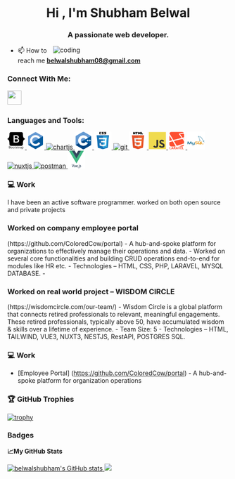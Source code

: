 <h1 align="center">Hi , I'm Shubham Belwal</h1>
<h3 align="center">A passionate web developer.</h3>
<img align="right" alt="coding" width="400" src="https://camo.githubusercontent.com/cae12fddd9d6982901d82580bdf321d81fb299141098ca1c2d4891870827bf17/68747470733a2f2f6d69726f2e6d656469756d2e636f6d2f6d61782f313336302f302a37513379765349765f7430696f4a2d5a2e676966">

- 📫 How to reach me **belwalshubham08@gmail.com**
<h3 align="left">Connect With Me:</h3> 
<a href="https://www.linkedin.com/in/belu123" target="_blank" rel="noreferrer"><img src="https://raw.githubusercontent.com/danielcranney/readme-generator/main/public/icons/socials/linkedin.svg" width="32" height="32" /></a>
<p align="left">
<h3 align="left">Languages and Tools:</h3>
<p align="left"> <a href="https://getbootstrap.com" target="_blank" rel="noreferrer"> <img src="https://raw.githubusercontent.com/devicons/devicon/master/icons/bootstrap/bootstrap-plain-wordmark.svg" alt="bootstrap" width="40" height="40"/> </a> <a href="https://www.cprogramming.com/" target="_blank" rel="noreferrer"> <img src="https://raw.githubusercontent.com/devicons/devicon/master/icons/c/c-original.svg" alt="c" width="40" height="40"/> </a> <a href="https://www.chartjs.org" target="_blank" rel="noreferrer"> <img src="https://www.chartjs.org/media/logo-title.svg" alt="chartjs" width="40" height="40"/> </a> <a href="https://www.w3schools.com/cpp/" target="_blank" rel="noreferrer"> <img src="https://raw.githubusercontent.com/devicons/devicon/master/icons/cplusplus/cplusplus-original.svg" alt="cplusplus" width="40" height="40"/> </a> <a href="https://www.w3schools.com/css/" target="_blank" rel="noreferrer"> <img src="https://raw.githubusercontent.com/devicons/devicon/master/icons/css3/css3-original-wordmark.svg" alt="css3" width="40" height="40"/> </a> <a href="https://git-scm.com/" target="_blank" rel="noreferrer"> <img src="https://www.vectorlogo.zone/logos/git-scm/git-scm-icon.svg" alt="git" width="40" height="40"/> </a> <a href="https://www.w3.org/html/" target="_blank" rel="noreferrer"> <img src="https://raw.githubusercontent.com/devicons/devicon/master/icons/html5/html5-original-wordmark.svg" alt="html5" width="40" height="40"/> </a> <a href="https://developer.mozilla.org/en-US/docs/Web/JavaScript" target="_blank" rel="noreferrer"> <img src="https://raw.githubusercontent.com/devicons/devicon/master/icons/javascript/javascript-original.svg" alt="javascript" width="40" height="40"/> </a> <a href="https://laravel.com/" target="_blank" rel="noreferrer"> <img src="https://raw.githubusercontent.com/devicons/devicon/master/icons/laravel/laravel-plain-wordmark.svg" alt="laravel" width="40" height="40"/> </a> <a href="https://www.mysql.com/" target="_blank" rel="noreferrer"> <img src="https://raw.githubusercontent.com/devicons/devicon/master/icons/mysql/mysql-original-wordmark.svg" alt="mysql" width="40" height="40"/> </a> <a href="https://nuxtjs.org/" target="_blank" rel="noreferrer"> <img src="https://www.vectorlogo.zone/logos/nuxtjs/nuxtjs-icon.svg" alt="nuxtjs" width="40" height="40"/> </a> <a href="https://postman.com" target="_blank" rel="noreferrer"> <img src="https://www.vectorlogo.zone/logos/getpostman/getpostman-icon.svg" alt="postman" width="40" height="40"/> </a> <a href="https://vuejs.org/" target="_blank" rel="noreferrer"> <img src="https://raw.githubusercontent.com/devicons/devicon/master/icons/vuejs/vuejs-original-wordmark.svg" alt="vuejs" width="40" height="40"/> </a> </p>

### :computer: Work
I have been an active software programmer. worked on both open source and private projects 
<h3 align="left">Worked on company employee portal</h3>
(https://github.com/ColoredCow/portal)
- A hub-and-spoke platform for organizations to effectively manage their operations and data.
-	Worked on several core functionalities and building CRUD operations end-to-end for modules like HR etc. 
- Technologies – HTML, CSS, PHP, LARAVEL, MYSQL DATABASE.
- 
<h3 align="left">Worked on real world project – WISDOM CIRCLE </h3>
 (https://wisdomcircle.com/our-team/) 
- Wisdom Circle is a global platform that connects retired professionals to relevant, meaningful engagements. These retired professionals, typically above 50, have accumulated wisdom & skills over a lifetime of experience.
- Team Size: 5
- Technologies – HTML, TAILWIND, VUE3, NUXT3, NESTJS, RestAPI, POSTGRES SQL.



### :computer: Work
- [Employee Portal] (https://github.com/ColoredCow/portal) - 
A hub-and-spoke platform for organization operations
### 🏆 GitHub Trophies

[![trophy](https://github-profile-trophy.vercel.app/?username=belwalshubham&margin-w=15)](https://github.com/belwalshubham/github-profile-trophy)
### Badges

<b>&#x1f4c8;My GitHub Stats</b>

<p align = "left">
<a href="http://www.github.com/belwalshubham">
<img src="https://github-readme-stats.vercel.app/api?username=belwalshubham&show_icons=true&hide=&count_private=true&title_color=0891b2&text_color=ffffff&icon_color=0891b2&bg_color=1c1917&hide_border=true&show_icons=true" alt="belwalshubham's GitHub stats" width = 400 />
</a>
<a href="http://www.github.com/belwalshubham">
<img src="https://github-readme-streak-stats.herokuapp.com/?user=belwalshubham&stroke=ffffff&background=1c1917&ring=0891b2&fire=0891b2&currStreakNum=ffffff&currStreakLabel=0891b2&sideNums=ffffff&sideLabels=ffffff&dates=ffffff&hide_border=true" width = 400/>
</a>
</p>

